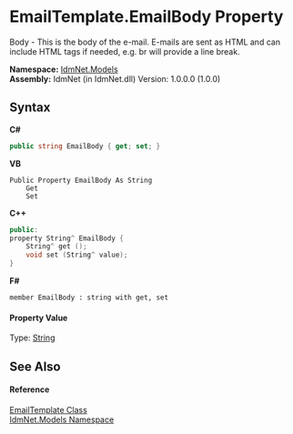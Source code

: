 # EmailTemplate.EmailBody Property 
 

Body - This is the body of the e-mail. E-mails are sent as HTML and can include HTML tags if needed, e.g. br will provide a line break.

**Namespace:**&nbsp;<a href="N_IdmNet_Models">IdmNet.Models</a><br />**Assembly:**&nbsp;IdmNet (in IdmNet.dll) Version: 1.0.0.0 (1.0.0)

## Syntax

**C#**<br />
``` C#
public string EmailBody { get; set; }
```

**VB**<br />
``` VB
Public Property EmailBody As String
	Get
	Set
```

**C++**<br />
``` C++
public:
property String^ EmailBody {
	String^ get ();
	void set (String^ value);
}
```

**F#**<br />
``` F#
member EmailBody : string with get, set

```


#### Property Value
Type: <a href="http://msdn2.microsoft.com/en-us/library/s1wwdcbf" target="_blank">String</a>

## See Also


#### Reference
<a href="T_IdmNet_Models_EmailTemplate">EmailTemplate Class</a><br /><a href="N_IdmNet_Models">IdmNet.Models Namespace</a><br />
